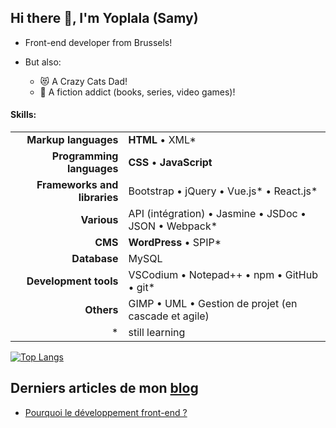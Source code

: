 ## Hi there 👋, I'm Yoplala (Samy)


* Front-end developer from Brussels!

* But also:
  - 😻 A Crazy Cats Dad! 
  - 🐲 A fiction addict (books, series, video games)!


#### Skills:

| 				| 								|  
| -:				| :- 								| 
| **Markup languages**          | **HTML** • XML* 						| 
| **Programming languages**     | **CSS** • **JavaScript** 					| 
| **Frameworks and libraries**  | Bootstrap • jQuery • Vue.js* • React.js* 					|
| **Various** 			| API (intégration) • Jasmine • JSDoc • JSON • Webpack* |
| **CMS**		        | **WordPress** • SPIP*						|
| **Database**	        	| MySQL								|
| **Development tools**    	| VSCodium • Notepad++ • npm • GitHub • git*			|
| **Others**		        | GIMP • UML • Gestion de projet (en cascade et agile)		|
| * | still learning |


[![Top Langs](https://github-readme-stats.vercel.app/api/top-langs/?username=yoplala)](https://github.com/anuraghazra/github-readme-stats)


## Derniers articles de mon [blog](https://yoplala.github.io/)
<!-- BLOG-POST-LIST:START -->
- [Pourquoi le développement front-end ?](https://yoplala.github.io//pourquoi/)
<!-- BLOG-POST-LIST:END -->
